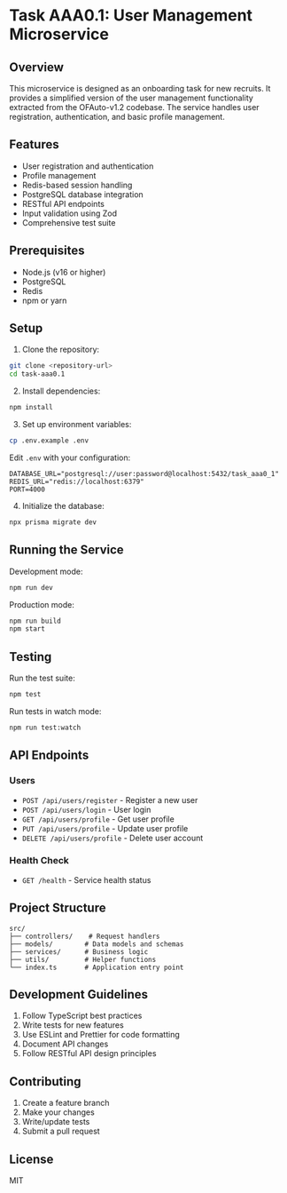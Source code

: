 # Task AAA0.1: User Management Microservice

## Overview
This microservice is designed as an onboarding task for new recruits. It provides a simplified version of the user management functionality extracted from the OFAuto-v1.2 codebase. The service handles user registration, authentication, and basic profile management.

## Features
- User registration and authentication
- Profile management
- Redis-based session handling
- PostgreSQL database integration
- RESTful API endpoints
- Input validation using Zod
- Comprehensive test suite

## Prerequisites
- Node.js (v16 or higher)
- PostgreSQL
- Redis
- npm or yarn

## Setup
1. Clone the repository:
```bash
git clone <repository-url>
cd task-aaa0.1
```

2. Install dependencies:
```bash
npm install
```

3. Set up environment variables:
```bash
cp .env.example .env
```
Edit `.env` with your configuration:
```
DATABASE_URL="postgresql://user:password@localhost:5432/task_aaa0_1"
REDIS_URL="redis://localhost:6379"
PORT=4000
```

4. Initialize the database:
```bash
npx prisma migrate dev
```

## Running the Service
Development mode:
```bash
npm run dev
```

Production mode:
```bash
npm run build
npm start
```

## Testing
Run the test suite:
```bash
npm test
```

Run tests in watch mode:
```bash
npm run test:watch
```

## API Endpoints

### Users
- `POST /api/users/register` - Register a new user
- `POST /api/users/login` - User login
- `GET /api/users/profile` - Get user profile
- `PUT /api/users/profile` - Update user profile
- `DELETE /api/users/profile` - Delete user account

### Health Check
- `GET /health` - Service health status

## Project Structure
```
src/
├── controllers/    # Request handlers
├── models/        # Data models and schemas
├── services/      # Business logic
├── utils/         # Helper functions
└── index.ts       # Application entry point
```

## Development Guidelines
1. Follow TypeScript best practices
2. Write tests for new features
3. Use ESLint and Prettier for code formatting
4. Document API changes
5. Follow RESTful API design principles

## Contributing
1. Create a feature branch
2. Make your changes
3. Write/update tests
4. Submit a pull request

## License
MIT 